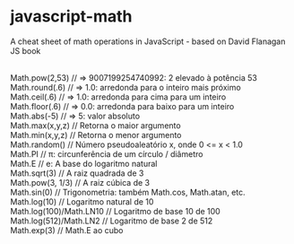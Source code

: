 # javascript-math
A cheat sheet of math operations in JavaScript - based on David Flanagan JS book

<br>Math.pow(2,53) // => 9007199254740992: 2 elevado à potência 53
<br>Math.round(.6) // => 1.0: arredonda para o inteiro mais próximo
<br>Math.ceil(.6) // => 1.0: arredonda para cima para um inteiro
<br>Math.floor(.6) // => 0.0: arredonda para baixo para um inteiro
<br>Math.abs(-5) // => 5: valor absoluto
<br>Math.max(x,y,z) // Retorna o maior argumento
<br>Math.min(x,y,z) // Retorna o menor argumento
<br>Math.random() // Número pseudoaleatório x, onde 0 <= x < 1.0
<br>Math.PI // π: circunferência de um círculo / diâmetro
<br>Math.E // e: A base do logaritmo natural
<br>Math.sqrt(3) // A raiz quadrada de 3
<br>Math.pow(3, 1/3) // A raiz cúbica de 3
<br>Math.sin(0) // Trigonometria: também Math.cos, Math.atan, etc.
<br>Math.log(10) // Logaritmo natural de 10
<br>Math.log(100)/Math.LN10 // Logaritmo de base 10 de 100
<br>Math.log(512)/Math.LN2 // Logaritmo de base 2 de 512
<br>Math.exp(3) // Math.E ao cubo
